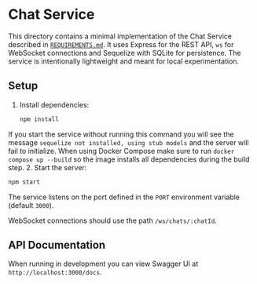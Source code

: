 # Chat Service

This directory contains a minimal implementation of the Chat Service described in
[`REQUIREMENTS.md`](../../REQUIREMENTS.md). It uses Express for the REST API,
`ws` for WebSocket connections and Sequelize with SQLite for persistence. The
service is intentionally lightweight and meant for local experimentation.

## Setup

1. Install dependencies:
   ```bash
   npm install
   ```
If you start the service without running this command you will see the
message `sequelize not installed, using stub models` and the server will fail
to initialize.
When using Docker Compose make sure to run
`docker compose up --build` so the image installs all dependencies during the
build step.
2. Start the server:
   ```bash
   npm start
   ```
   The service listens on the port defined in the `PORT` environment variable (default `3000`).

WebSocket connections should use the path `/ws/chats/:chatId`.

## API Documentation

When running in development you can view Swagger UI at `http://localhost:3000/docs`.
